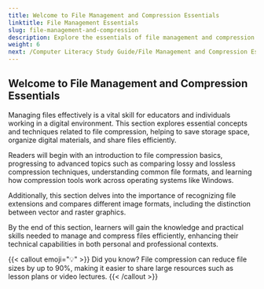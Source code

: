 ```yaml
---
title: Welcome to File Management and Compression Essentials
linktitle: File Management Essentials
slug: file-management-and-compression
description: Explore the essentials of file management and compression in this comprehensive guide. Learn about file compression techniques, the importance of recognizing file extensions, and the differences between image formats.
weight: 6
next: /Computer Literacy Study Guide/File Management and Compression Essentials/20-File Compression Basics
---
```


## Welcome to File Management and Compression Essentials

Managing files effectively is a vital skill for educators and individuals working in a digital environment. This section explores essential concepts and techniques related to file compression, helping to save storage space, organize digital materials, and share files efficiently.

Readers will begin with an introduction to file compression basics, progressing to advanced topics such as comparing lossy and lossless compression techniques, understanding common file formats, and learning how compression tools work across operating systems like Windows.

Additionally, this section delves into the importance of recognizing file extensions and compares different image formats, including the distinction between vector and raster graphics.

By the end of this section, learners will gain the knowledge and practical skills needed to manage and compress files efficiently, enhancing their technical capabilities in both personal and professional contexts.

{{< callout emoji="💡" >}}
Did you know? File compression can reduce file sizes by up to 90%, making it easier to share large resources such as lesson plans or video lectures.
{{< /callout >}}
